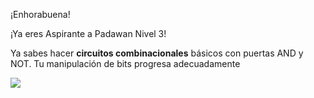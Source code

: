 ¡Enhorabuena!

¡Ya eres Aspirante a Padawan Nivel 3! 

Ya sabes hacer **circuitos combinacionales** básicos con puertas AND y NOT. Tu manipulación de bits progresa adecuadamente

![](https://github.com/Obijuan/digital-electronics-with-open-FPGAs-tutorial/raw/master/rangos/png/09-Aspirante-padawan-N3.png)



